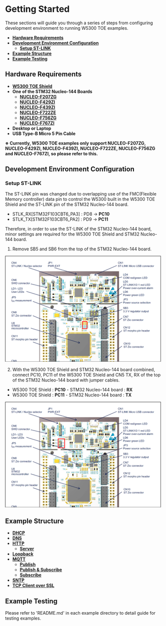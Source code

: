 # Getting Started

These sections will guide you through a series of steps from configuring development environment to running W5300 TOE examples.

- [**Hardware Requirements**](#hardware_requirements)
- [**Development Environment Configuration**](#development_environment_configuration)
    - [**Setup ST-LINK**](#setup_st-link)
- [**Example Structure**](#example_structure)
- [**Example Testing**](#example_testing)



<a name="hardware_requirements"></a>
## Hardware Requirements

- [**W5300 TOE Shield**][link-w5300_toe_shield]
- **One of the STM32 Nucleo-144 Boards**
    - [**NUCLEO-F207ZG**][link-nucleo-f207zg]
    - [**NUCLEO-F429ZI**][link-nucleo-f429zi]
    - [**NUCLEO-F439ZI**][link-nucleo-f439zi]
    - [**NUCLEO-F722ZE**][link-nucleo-f722ze]
    - [**NUCLEO-F756ZG**][link-nucleo-f756zg]
    - [**NUCLEO-F767ZI**][link-nucleo-f767zi]
- **Desktop or Laptop**
- **USB Type-B Micro 5 Pin Cable**

**※ Currently, W5300 TOE examples only support NUCLEO-F207ZG, NUCLEO-F429ZI, NUCLEO-F439ZI, NUCLEO-F722ZE, NUCLEO-F756ZG and NUCLEO-F767ZI, so please refer to this.**



<a name="development_environment_configuration"></a>
## Development Environment Configuration



<a name="setup_st-link"></a>
### Setup ST-LINK

The ST-LINK pin was changed due to overlapping use of the FMC(Flexible Memory controller) data pin to control the W5300 built in the W5300 TOE Shield and the ST-LINK pin of the STM32 Nucleo-144 board.

- STLK_RX[STM32F103CBT6_PA3] : PD8 → **PC10**
- STLK_TX[STM32F103CBT6_PA2] : PD9 → **PC11**

Therefore, in order to use the ST-LINK of the STM32 Nucleo-144 board, minor settings are required for the W5300 TOE Shield and STM32 Nucleo-144 board.

1. Remove SB5 and SB6 from the top of the STM32 Nucleo-144 board.

<p align="center"><img src="https://github.com/Wiznet/W5300-TOE-C/blob/main/Static/images/getting_started/stm32_nucleo-144_board_sb5_sb6.png"></p>

2. With the W5300 TOE Shield and STM32 Nucleo-144 board combined, connect PC10, PC11 of the W5300 TOE Shield and CN5 TX, RX of the top of the STM32 Nucleo-144 board with jumper cables.

- W5300 TOE Shield : **PC10** - STM32 Nucleo-144 board : **RX**
- W5300 TOE Shield : **PC11** - STM32 Nucleo-144 board : **TX**

<p align="center"><img src="https://github.com/Wiznet/W5300-TOE-C/blob/main/Static/images/getting_started/stm32_nucleo-144_board_cn5_tx_rx.png"></p>



<a name="example_structure"></a>
## Example Structure

- [**DHCP**][link-dhcp]
- [**DNS**][link-dns]
- [**HTTP**][link-http]
    - [**Server**][link-http_server]
- [**Loopback**][link-loopback]
- [**MQTT**][link-mqtt]
    - [**Publish**][link-mqtt_publish]
    - [**Publish & Subscribe**][link-mqtt_publish_subscribe]
    - [**Subscribe**][link-mqtt_subscribe]
- [**SNTP**][link-sntp]
- [**TCP Client over SSL**][link-tcp_client_over_ssl]



<a name="example_testing"></a>
## Example Testing

Please refer to 'README.md' in each example directory to detail guide for testing examples.



<!--
Link
-->

[link-w5300_toe_shield]: https://docs.wiznet.io/Product/iEthernet/W5300/W5300-TOE-Shield
[link-nucleo-f207zg]: https://www.st.com/en/evaluation-tools/nucleo-f207zg.html
[link-nucleo-f429zi]: https://www.st.com/en/evaluation-tools/nucleo-f429zi.html
[link-nucleo-f439zi]: https://www.st.com/en/evaluation-tools/nucleo-f439zi.html
[link-nucleo-f722ze]: https://www.st.com/en/evaluation-tools/nucleo-f722ze.html
[link-nucleo-f756zg]: https://www.st.com/en/evaluation-tools/nucleo-f756zg.html
[link-nucleo-f767zi]: https://www.st.com/en/evaluation-tools/nucleo-f767zi.html
[link-dhcp]: https://github.com/Wiznet/W5300-TOE-C/tree/main/Examples/dhcp
[link-dns]: https://github.com/Wiznet/W5300-TOE-C/tree/main/Examples/dns
[link-http]: https://github.com/Wiznet/W5300-TOE-C/tree/main/Examples/http
[link-http_server]: https://github.com/Wiznet/W5300-TOE-C/tree/main/Examples/http/server
[link-loopback]: https://github.com/Wiznet/W5300-TOE-C/tree/main/Examples/loopback
[link-mqtt]: https://github.com/Wiznet/W5300-TOE-C/tree/main/Examples/mqtt
[link-mqtt_publish]: https://github.com/Wiznet/W5300-TOE-C/tree/main/Examples/mqtt/publish
[link-mqtt_publish_subscribe]: https://github.com/Wiznet/W5300-TOE-C/tree/main/Examples/mqtt/publish_subscribe
[link-mqtt_subscribe]: https://github.com/Wiznet/W5300-TOE-C/tree/main/Examples/mqtt/subscribe
[link-sntp]: https://github.com/Wiznet/W5300-TOE-C/tree/main/Examples/sntp
[link-tcp_client_over_ssl]: https://github.com/Wiznet/W5300-TOE-C/tree/main/Examples/tcp_client_over_ssl
